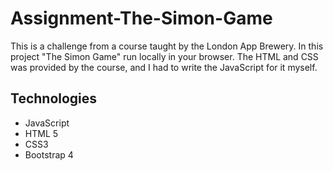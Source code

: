 # Assignment-The-Simon-Game
This is a challenge from a course taught by the London App Brewery. In this project "The Simon Game" run locally  in your browser. 
The HTML and CSS was provided by the course, and I had to write the JavaScript for it myself.

## Technologies
* JavaScript
* HTML 5
* CSS3
* Bootstrap 4
